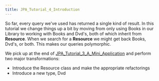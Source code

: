 ```yaml
---
title: JPA_Tutorial_4_Introduction
---
```

So far, every query we've used has returned a single kind of result. In this tutorial we change things up a bit by moving from only using Books in our Library to working with Books and Dvd's, both of which inherit from **Resource**. When we search for a **Resource** we might get back Books, Dvd's, or both. This makes our queries polymorphic.

We pick up at the end of [JPA_Tutorial_3_A_Mini_Application](JPA_Tutorial_3_A_Mini_Application) and perform two major transformations:
* Introduce the Resource class and make the appropriate refactorings
* Introduce a new type, Dvd
